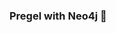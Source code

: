 ### Pregel with Neo4j 🚀



































































































































 























































































































































































































































































































